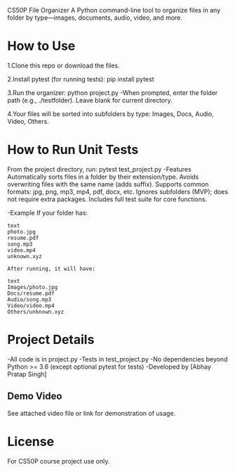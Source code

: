 CS50P File Organizer
A Python command-line tool to organize files in any folder by type—images, documents, audio, video, and more.

# How to Use
1.Clone this repo or download the files.

2.Install pytest (for running tests):
    pip install pytest

3.Run the organizer:
    python project.py
-When prompted, enter the folder path (e.g., ./testfolder). Leave blank for current directory.

4.Your files will be sorted into subfolders by type: Images, Docs, Audio, Video, Others.

# How to Run Unit Tests
From the project directory, run:
    pytest test_project.py
-Features
    Automatically sorts files in a folder by their extension/type.
    Avoids overwriting files with the same name (adds suffix).
    Supports common formats: jpg, png, mp3, mp4, pdf, docx, etc.
    Ignores subfolders (MVP); does not require extra packages.
    Includes full test suite for core functions.

-Example
    If your folder has:

    text
    photo.jpg
    resume.pdf
    song.mp3
    video.mp4
    unknown.xyz

    After running, it will have:

    text
    Images/photo.jpg
    Docs/resume.pdf
    Audio/song.mp3
    Video/video.mp4
    Others/unknown.xyz

# Project Details
-All code is in project.py
-Tests in test_project.py
-No dependencies beyond Python >= 3.6 (except optional pytest for tests)
-Developed by [Abhay Pratap Singh]

## Demo Video
See attached video file or link for demonstration of usage.

# License
For CS50P course project use only.